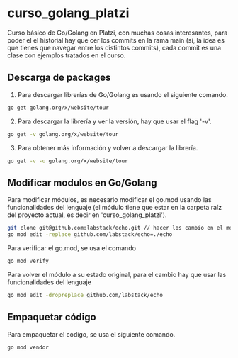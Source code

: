 # curso_golang_platzi
Curso básico de Go/Golang en Platzi, con muchas cosas interesantes, para poder el el historial hay que cer los commits en la rama main (si, la idea es que tienes que navegar entre los distintos commits), cada commit es una clase con ejemplos tratados en el curso.

## Descarga de packages

1. Para descargar librerías de Go/Golang es usando el siguiente comando.

```bash
go get golang.org/x/website/tour 
```

2. Para descargar la librería y ver la versión, hay que usar el flag '-v'.

```bash
go get -v golang.org/x/website/tour 
```

3. Para obtener más información y volver a descargar la librería.

```bash
go get -v -u golang.org/x/website/tour 
```

## Modificar modulos en Go/Golang

Para modificar módulos, es necesario modificar el go.mod usando las funcionalidades del lenguaje (el módulo tiene que estar en la carpeta raíz del proyecto actual, es decir en 'curso_golang_platzi').

```bash
git clone git@github.com:labstack/echo.git // hacer los cambio en el módulo
go mod edit -replace github.com/labstack/echo=./echo
```

Para verificar el go.mod, se usa el comando 
```bash
go mod verify
```

Para volver el módulo a su estado original, para el cambio hay que usar las funcionalidades del lenguaje
```bash
go mod edit -dropreplace github.com/labstack/echo
```

## Empaquetar código

Para empaquetar el código, se usa el siguiente comando.
```bash
go mod vendor
```